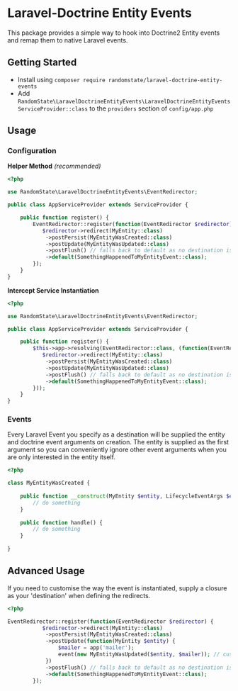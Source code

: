 # Laravel-Doctrine Entity Events
This package provides a simple way to hook into Doctrine2 Entity events and remap them to
native Laravel events.

## Getting Started

* Install using `composer require randomstate/laravel-doctrine-entity-events`
* Add `RandomState\LaravelDoctrineEntityEvents\LaravelDoctrineEntityEventsServiceProvider::class`
 to the `providers` section of `config/app.php`

## Usage

### Configuration

**Helper Method** _(recommended)_

```php
<?php

use RandomState\LaravelDoctrineEntityEvents\EventRedirector;

public class AppServiceProvider extends ServiceProvider {

    public function register() {
        EventRedirector::register(function(EventRedirector $redirector) {
           $redirector->redirect(MyEntity::class)
            ->postPersist(MyEntityWasCreated::class)
            ->postUpdate(MyEntityWasUpdated::class)
            ->postFlush() // falls back to default as no destination is provided
            ->default(SomethingHappenedToMyEntityEvent::class); 
        });
    }
}
```

**Intercept Service Instantiation**

```php
<?php

use RandomState\LaravelDoctrineEntityEvents\EventRedirector;

public class AppServiceProvider extends ServiceProvider {

    public function register() {
        $this->app->resolving(EventRedirector::class, (function(EventRedirector $redirector) {
           $redirector->redirect(MyEntity::class)
            ->postPersist(MyEntityWasCreated::class)
            ->postUpdate(MyEntityWasUpdated::class)
            ->postFlush() // falls back to default as no destination is provided
            ->default(SomethingHappenedToMyEntityEvent::class); 
        }));
    }
}
```

### Events

Every Laravel Event you specify as a destination will be supplied the entity and doctrine event arguments on creation.
The entity is supplied as the first argument so you can conveniently ignore other event arguments when you are only interested
in the entity itself.

```php
<?php

class MyEntityWasCreated {
    
    public function __construct(MyEntity $entity, LifecycleEventArgs $eventArgs) {
        // do something
    }
    
    public function handle() {
        // do something
    }
    
}
```

## Advanced Usage

If you need to customise the way the event is instantiated, supply a closure as your 'destination'
when defining the redirects.

```php
<?php

EventRedirector::register(function(EventRedirector $redirector) {
           $redirector->redirect(MyEntity::class)
            ->postPersist(MyEntityWasCreated::class)
            ->postUpdate(function(MyEntity $entity) {
                $mailer = app('mailer');
                event(new MyEntityWasUpdated($entity, $mailer)); // customised instantiation
            })
            ->postFlush() // falls back to default as no destination is provided
            ->default(SomethingHappenedToMyEntityEvent::class); 
        });
```
